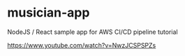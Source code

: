 # musician-app
 
 NodeJS / React sample app for AWS CI/CD pipeline tutorial

https://www.youtube.com/watch?v=NwzJCSPSPZs
